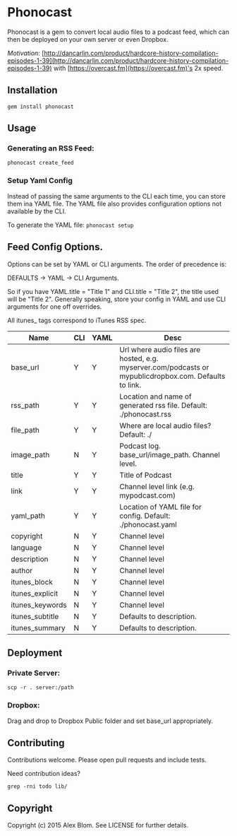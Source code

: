# Phonocast

Phonocast is a gem to convert local audio files to a podcast feed, which
can then be deployed on your own server or even Dropbox.

*Motivation:*
[http://dancarlin.com/product/hardcore-history-compilation-episodes-1-39](http://dancarlin.com/product/hardcore-history-compilation-episodes-1-39) with [https://overcast.fm](https://overcast.fm)'s 2x speed.

## Installation

``
gem install phonocast
``

## Usage

### Generating an RSS Feed:

``
phonocast create_feed
``

### Setup Yaml Config

Instead of passing the same arguments to the CLI each time, you can
store them ina  YAML file. The YAML file also provides configuration
options not available by the CLI.

To generate the YAML file:
``
phonocast setup
``

## Feed Config Options.

Options can be set by YAML or CLI arguments. The order of
precedence is:

DEFAULTS -> YAML -> CLI Arguments.

So if you have YAML.title = "Title 1" and CLI.title = "Title 2", the
title used will be "Title 2". Generally speaking, store your config in YAML and use CLI arguments for
one off overrides.

All itunes\_ tags correspond to iTunes RSS spec.

| Name            | CLI | YAML |  Desc            |
| -------------   | --- | ---- | ---------------- |
| base_url        | Y   | Y    | Url where audio files are hosted, e.g. myserver.com/podcasts or mypublicdropbox.com. Defaults to link. |
| rss_path        | Y   | Y    | Location and name of generated rss file. Default: ./phonocast.rss |
| file_path       | Y   | Y    | Where are local audio files? Default: ./ |
| image_path      | N   | Y    | Podcast log. base_url/image_path. Channel level. |
| title           | Y   | Y    | Title of Podcast |
| link            | Y   | Y    | Channel level link (e.g. mypodcast.com) |
| yaml_path       | Y   | Y    | Location of YAML file for config. Default: ./phonocast.yaml |
| copyright       | N   | Y    | Channel level |
| language        | N   | Y    | Channel level |
| description     | N   | Y    | Channel level |
| author          | N   | Y    | Channel level |
| itunes_block    | N   | Y    | Channel level |
| itunes_explicit | N   | Y    | Channel level |
| itunes_keywords | N   | Y    | Channel level |
| itunes_subtitle | N   | Y    | Defaults to description. |
| itunes_summary  | N   | Y    | Defaults to description. |

## Deployment

### Private Server:
``
scp -r . server:/path
``

### Dropbox:
Drag and drop to Dropbox Public folder and set base_url appropriately.

## Contributing

Contributions welcome. Please open pull requests and include tests.

Need contribution ideas?

``
grep -rni todo lib/
``

## Copyright

Copyright (c) 2015 Alex Blom. See LICENSE for further details.
